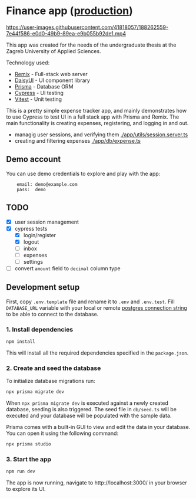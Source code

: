 # Finance app ([production](https://finance-app-sigma.vercel.app/))

https://user-images.githubusercontent.com/41818057/188262559-7e44f586-e0d0-49b9-89ea-e9b055b92de1.mp4

This app was created for the needs of the undergraduate thesis at the Zagreb University of Applied Sciences.

Technology used: 
- [Remix](https://remix.run/) - Full-stack web server
- [DaisyUI](https://daisyui.com/) - UI component library
- [Prisma](https://www.prisma.io/) - Database ORM
- [Cypress](https://www.cypress.io/) - UI testing
- [Vitest](https://vitest.dev/) - Unit testing

This is a pretty simple expense tracker app, and mainly demonstrates how to use Cypress to test UI in a full stack app with Prisma and Remix. The main functionality is creating expenses, registering, and logging in and out.

- managig user sessions, and verifying them [./app/utils/session.server.ts](/app/utils/session.server.ts)
- creating and filtering expenses [./app/db/expense.ts](/app/db/expense.ts)

## Demo account

You can use demo credentials to explore and play with the app: 

```
    email: demo@example.com
    pass:  demo
```

## TODO

- [x] user session management
- [x] cypress tests
  - [x] login/register
  - [x] logout
  - [ ] inbox
  - [ ] expenses
  - [ ] settings
- [ ] convert `amount` field to `decimal` column type

## Development setup

First, copy `.env.template` file and rename it to `.env` and `.env.test`. Fill `DATABASE_URL` variable with your local or remote [postgres connection string](https://stackoverflow.com/questions/3582552/what-is-the-format-for-the-postgresql-connection-string-url) to be able to connect to the database. 

### 1. Install dependencies

```bash
npm install
```

This will install all the required dependencies specified in the `package.json`. 

### 2. Create and seed the database

To initialize database migrations run: 
```bash
npx prisma migrate dev
```

When `npx prisma migrate dev` is executed against a newly created database, seeding is also triggered. The seed file in `db/seed.ts` will be executed and your database will be populated with the sample data.

Prisma comes with a built-in GUI to view and edit the data in your database. You can open it using the following command:
```bash
npx prisma studio
```

### 3. Start the app

```bash
npm run dev
```

The app is now running, navigate to http://localhost:3000/ in your browser to explore its UI.
